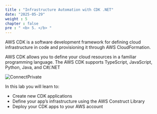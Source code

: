 ```yaml
---
title : "Infrastructure Automation with CDK .NET"
date: "2025-05-29" 
weight : 5
chapter : false
pre : " <b> 5. </b> "
---
```


AWS CDK is a software development framework for defining cloud infrastructure in code and provisioning it through AWS CloudFormation.

AWS CDK allows you to define your cloud resources in a familiar programming language. The AWS CDK supports TypeScript, JavaScript, Python, Java, and C#/.NET

![ConnectPrivate](../images/5-Infrastructure/5.diagram.png)

In this lab you will learn to:

- Create new CDK applications
- Define your app’s infrastructure using the AWS Construct Library
- Deploy your CDK apps to your AWS account

<!-- ### Content:

6.1. [Install CDK](6.1-Install-CDK/)\
6.2. [Create test project](6.2-Create/)\
6.3. [Deploy test project](6.3-Deploy/)\
6.4. [Clean up test project](6.4-Clean-up-test-project/)\
6.5. [Deploy AWS Lambda with CDK](6.5-Deploy-AWS/)\
6.6. [Deploy Amazon API Gateway](6.6-Deploy-Amazon/) \
6.7. [Cleanup](6.7-Cleanup/) -->